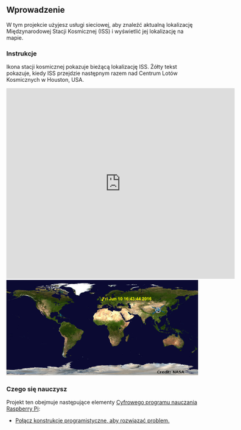 ## Wprowadzenie

W tym projekcie użyjesz usługi sieciowej, aby znaleźć aktualną lokalizację Międzynarodowej Stacji Kosmicznej (ISS) i wyświetlić jej lokalizację na mapie.

### Instrukcje

Ikona stacji kosmicznej pokazuje bieżącą lokalizację ISS. Żółty tekst pokazuje, kiedy ISS przejdzie następnym razem nad Centrum Lotów Kosmicznych w Houston, USA.

<div class="trinket">
  <iframe src="https://trinket.io/embed/python/b95851338c?outputOnly=true&start=result" width="600" height="500" frameborder="0" marginwidth="0" marginheight="0" allowfullscreen>
  </iframe>
  <img src="images/iss-final.png">
</div>

### Czego się nauczysz

Projekt ten obejmuje następujące elementy [Cyfrowego programu nauczania Raspberry Pi](http://rpf.io/curriculum):

+ [Połącz konstrukcje programistyczne, aby rozwiązać problem.](https://www.raspberrypi.org/curriculum/programming/builder)